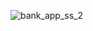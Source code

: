 


![bank_app_ss_2](https://github.com/batup17/Bank-App/assets/75635273/f3b83854-14e7-4aa9-a357-cbeffc48db76)
